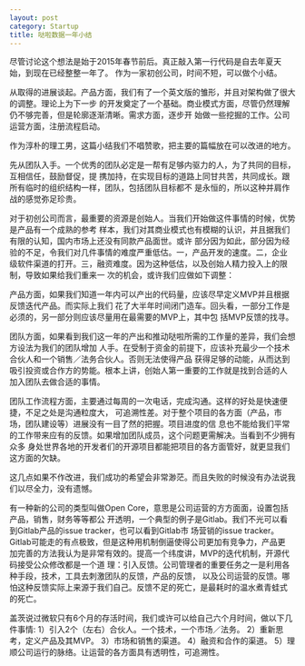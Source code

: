 ```yaml
---
layout: post
category: Startup
title: 哒啦数据一年小结
---
```


尽管讨论这个想法是始于2015年春节前后。真正敲入第一行代码是自去年夏天始，到现在已经整整一年了。
作为一家初创公司，时间不短，可以做个小结。


从取得的进展谈起。产品方面，我们有了一个英文版的雏形，并且对架构做了很大的调整。理论上为下一步
的开发奠定了一个基础。商业模式方面，尽管仍然理解仍不够完善，但是轮廓逐渐清晰。需求方面，逐步开
始做一些挖掘的工作。公司运营方面，注册流程启动。


作为淳朴的理工男，这篇小结我们不唱赞歌，把主要的篇幅放在可以改进的地方。


先从团队入手。一个优秀的团队必定是一帮有足够内驱力的人，为了共同的目标，互相信任，鼓励督促，提
携加持，在实现目标的道路上同甘共苦，共同成长。跟所有临时的组织结构一样，团队，包括团队目标都不
是永恒的，所以这种并肩作战的感觉弥足珍贵。


对于初创公司而言，最重要的资源是创始人。当我们开始做这件事情的时候，优势是产品有一个成熟的参考
样本，我们对其商业模式也有模糊的认识，并且据我们有限的认知，国内市场上还没有同款产品面世。或许
部分因为如此，部分因为经验的不足，令我们对几件事情的难度严重低估。一，产品开发的速度。二，企业
级软件渠道的打开。三，融资难度。因为这种低估，以及创始人精力投入上的限制，导致如果给我们重来一
次的机会，或许我们应做如下调整：

产品方面，如果我们知道一年内可以产出的代码量，应该尽早定义MVP并且根据反馈迭代产品。而实际上我们
花了大半年时间闭门造车。回头看，一部分工作是必须的，另一部分则应该尽量用在最需要的MVP上，其中包
括MVP反馈的找寻。

团队方面，如果看到我们这一年的产出和推动哒啦所需的工作量的差异，我们会想方设法为我们的团队增加
人手。在受制于资金的前提下，应该补充最少一个技术合伙人和一个销售／法务合伙人。否则无法使得产品
获得足够的动能，从而达到吸引投资或合作方的势能。根本上讲，创始人第一重要的工作就是找到合适的人
加入团队去做合适的事情。

团队工作流程方面，主要通过每周的一次电话，完成沟通。这样的好处是快速便捷，不足之处是沟通粒度大，
可追溯性差。对于整个项目的各方面（产品，市场，团队建设等）进展没有一目了然的把握。项目进度的信
息也不能给我们平常的工作带来应有的反馈。如果增加团队成员，这个问题更需解决。当看到不少拥有众多
身处世界各地的开发者们的开源项目都能把项目的各方面管好，就更显我们这方面的欠缺。

这几点如果不作改进，我们成功的希望会非常渺茫。而且失败的时候没有办法说我们以尽全力，没有遗憾。

有一种新的公司的类型叫做Open Core，意思是公司运营的方方面面，设置包括产品，销售，财务等等都公
开透明，一个典型的例子是Gitlab。我们不光可以看到Gitlab产品的issue tracker，也可以看到Gitlab市
场营销的issue tracker。Gitlab可能走的有点极致，但是这种用机制倒逼使得公司更加有竞争力，产品更
加完善的方法我认为是非常有效的。提高一个纬度讲，MVP的迭代机制，开源代码接受公众修改都是一个道
理：引入反馈。公司管理者的重要任务之一是利用各种手段，技术，工具去刺激团队的反馈，产品的反馈，
以及公司运营的反馈。哪怕这种反馈实际上来源于我们自己。反馈不足的死亡，是最耗时的温水煮青蛙式
的死亡。

盖茨说过微软只有6个月的存活时间，我们或许可以给自己六个月时间，做以下几件事情:
1）引入2个（左右）合伙人。一个技术，一个市场／法务。
2）重新思考，定义产品及其MVP。
3）市场和销售的渠道。
4）融资和合作的渠道。
5）理顺公司运行的脉络。让运营的各方面具有透明性，可追溯性。
